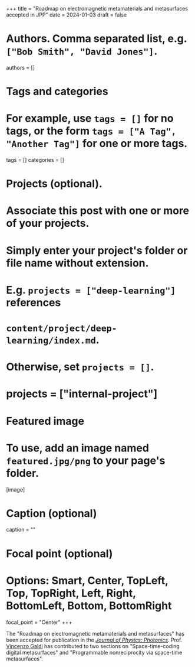 +++
title = "Roadmap on electromagnetic metamaterials and metasurfaces accepted in JPP"
date = 2024-01-03
draft = false

# Authors. Comma separated list, e.g. `["Bob Smith", "David Jones"]`.
authors = []

# Tags and categories
# For example, use `tags = []` for no tags, or the form `tags = ["A Tag", "Another Tag"]` for one or more tags.
tags = []
categories = []

# Projects (optional).
#   Associate this post with one or more of your projects.
#   Simply enter your project's folder or file name without extension.
#   E.g. `projects = ["deep-learning"]` references
#   `content/project/deep-learning/index.md`.
#   Otherwise, set `projects = []`.
# projects = ["internal-project"]

# Featured image
# To use, add an image named `featured.jpg/png` to your page's folder.
[image]
  # Caption (optional)
  caption = ""

  # Focal point (optional)
  # Options: Smart, Center, TopLeft, Top, TopRight, Left, Right, BottomLeft, Bottom, BottomRight
  focal_point = "Center"
+++

The "Roadmap on electromagnetic metamaterials and metasurfaces"
has been accepted for publication in the [*Journal of Physics: Photonics*](https://iopscience.iop.org/journal/2515-7647).
Prof. [Vincenzo Galdi](/author/vincenzo-galdi) has contributed to two sections on "Space-time-coding digital metasurfaces" and "Programmable nonreciprocity via space-time metasurfaces".